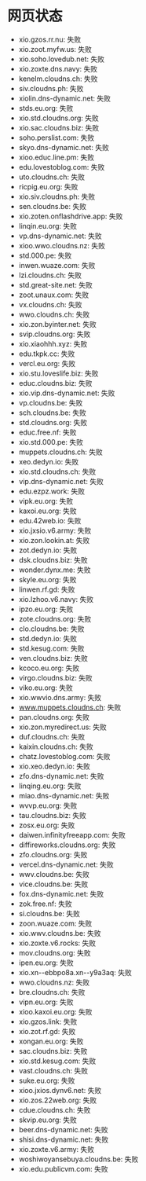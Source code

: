 # 网页状态
- xio.gzos.rr.nu: 失败
- xio.zoot.myfw.us: 失败
- xio.soho.lovedub.net: 失败
- xio.zoxte.dns.navy: 失败
- kenelm.cloudns.ch: 失败
- siv.cloudns.ph: 失败
- xiolin.dns-dynamic.net: 失败
- stds.eu.org: 失败
- xio.std.cloudns.org: 失败
- xio.sac.cloudns.biz: 失败
- soho.perslist.com: 失败
- skyo.dns-dynamic.net: 失败
- xioo.educ.line.pm: 失败
- edu.lovestoblog.com: 失败
- uto.cloudns.ch: 失败
- ricpig.eu.org: 失败
- xio.siv.cloudns.ph: 失败
- sen.cloudns.be: 失败
- xio.zoten.onflashdrive.app: 失败
- linqin.eu.org: 失败
- vp.dns-dynamic.net: 失败
- xioo.wwo.cloudns.nz: 失败
- std.000.pe: 失败
- inwen.wuaze.com: 失败
- lzi.cloudns.ch: 失败
- std.great-site.net: 失败
- zoot.unaux.com: 失败
- vx.cloudns.ch: 失败
- wwo.cloudns.ch: 失败
- xio.zon.byinter.net: 失败
- svip.cloudns.org: 失败
- xio.xiaohhh.xyz: 失败
- edu.tkpk.cc: 失败
- vercl.eu.org: 失败
- xio.stu.loveslife.biz: 失败
- educ.cloudns.biz: 失败
- xio.vip.dns-dynamic.net: 失败
- vp.cloudns.be: 失败
- sch.cloudns.be: 失败
- std.cloudns.org: 失败
- educ.free.nf: 失败
- xio.std.000.pe: 失败
- muppets.cloudns.ch: 失败
- xeo.dedyn.io: 失败
- xio.std.cloudns.ch: 失败
- vip.dns-dynamic.net: 失败
- edu.ezpz.work: 失败
- vipk.eu.org: 失败
- kaxoi.eu.org: 失败
- edu.42web.io: 失败
- xio.jxsio.v6.army: 失败
- xio.zon.lookin.at: 失败
- zot.dedyn.io: 失败
- dsk.cloudns.biz: 失败
- wonder.dynx.me: 失败
- skyle.eu.org: 失败
- linwen.rf.gd: 失败
- xio.lzhoo.v6.navy: 失败
- ipzo.eu.org: 失败
- zote.cloudns.org: 失败
- clo.cloudns.be: 失败
- std.dedyn.io: 失败
- std.kesug.com: 失败
- ven.cloudns.biz: 失败
- kcoco.eu.org: 失败
- virgo.cloudns.biz: 失败
- viko.eu.org: 失败
- xio.wwvio.dns.army: 失败
- www.muppets.cloudns.ch: 失败
- pan.cloudns.org: 失败
- xio.zon.myredirect.us: 失败
- duf.cloudns.ch: 失败
- kaixin.cloudns.ch: 失败
- chatz.lovestoblog.com: 失败
- xio.xeo.dedyn.io: 失败
- zfo.dns-dynamic.net: 失败
- linqing.eu.org: 失败
- miao.dns-dynamic.net: 失败
- wvvp.eu.org: 失败
- tau.cloudns.biz: 失败
- zosx.eu.org: 失败
- daiwen.infinityfreeapp.com: 失败
- diffireworks.cloudns.org: 失败
- zfo.cloudns.org: 失败
- vercel.dns-dynamic.net: 失败
- wwv.cloudns.be: 失败
- vice.cloudns.be: 失败
- fox.dns-dynamic.net: 失败
- zok.free.nf: 失败
- si.cloudns.be: 失败
- zoon.wuaze.com: 失败
- xio.wwv.cloudns.be: 失败
- xio.zoxte.v6.rocks: 失败
- mov.cloudns.org: 失败
- ipen.eu.org: 失败
- xio.xn--ebbpo8a.xn--y9a3aq: 失败
- wwo.cloudns.nz: 失败
- bre.cloudns.ch: 失败
- vipn.eu.org: 失败
- xioo.kaxoi.eu.org: 失败
- xio.gzos.link: 失败
- xio.zot.rf.gd: 失败
- xongan.eu.org: 失败
- sac.cloudns.biz: 失败
- xio.std.kesug.com: 失败
- vast.cloudns.ch: 失败
- suke.eu.org: 失败
- xioo.jxios.dynv6.net: 失败
- xio.zos.22web.org: 失败
- cdue.cloudns.ch: 失败
- skvip.eu.org: 失败
- beer.dns-dynamic.net: 失败
- shisi.dns-dynamic.net: 失败
- xio.zoxte.v6.army: 失败
- woshiwoyansebuya.cloudns.be: 失败
- xio.edu.publicvm.com: 失败
